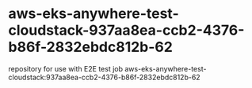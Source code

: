 # aws-eks-anywhere-test-cloudstack-937aa8ea-ccb2-4376-b86f-2832ebdc812b-62
repository for use with E2E test job aws-eks-anywhere-test-cloudstack:937aa8ea-ccb2-4376-b86f-2832ebdc812b-62
